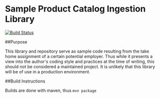 # Sample Product Catalog Ingestion Library
[![Build Status](https://travis-ci.org/cacsar/product-catalog-sample.svg?branch=master)](https://travis-ci.org/cacsar/product-catalog-sample)


##Purpose

This library and repository serve as sample code resulting from the take home 
assignment of a certain potential employer. Thus while it presents a view into 
the author's coding style and practices at the time of writing, this should not 
be considered a maintained project. It is unlikely that this library will be of
use in a production environment.

##Build Instructions

Builds are done with maven, thus `mvn package`
